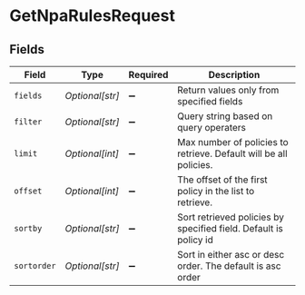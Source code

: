 # GetNpaRulesRequest


## Fields

| Field                                                             | Type                                                              | Required                                                          | Description                                                       |
| ----------------------------------------------------------------- | ----------------------------------------------------------------- | ----------------------------------------------------------------- | ----------------------------------------------------------------- |
| `fields`                                                          | *Optional[str]*                                                   | :heavy_minus_sign:                                                | Return values only from specified fields                          |
| `filter`                                                          | *Optional[str]*                                                   | :heavy_minus_sign:                                                | Query string based on query operaters                             |
| `limit`                                                           | *Optional[int]*                                                   | :heavy_minus_sign:                                                | Max number of policies to retrieve. Default will be all policies. |
| `offset`                                                          | *Optional[int]*                                                   | :heavy_minus_sign:                                                | The offset of the first policy in the list to retrieve.           |
| `sortby`                                                          | *Optional[str]*                                                   | :heavy_minus_sign:                                                | Sort retrieved policies by specified field. Default is policy id  |
| `sortorder`                                                       | *Optional[str]*                                                   | :heavy_minus_sign:                                                | Sort in either asc or desc order. The default is asc order        |